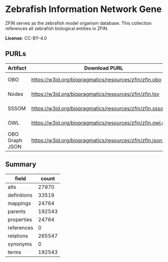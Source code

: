 # Zebrafish Information Network Gene

ZFIN serves as the zebrafish model organism database. This collection references all zebrafish biological entities in ZFIN.

**License**: CC-BY-4.0

## PURLs

| Artifact       | Download PURL                                                | Versioned Download PURL                                                 |
|----------------|--------------------------------------------------------------|-------------------------------------------------------------------------|
| OBO            | https://w3id.org/biopragmatics/resources/zfin/zfin.obo       | https://w3id.org/biopragmatics/resources/zfin/2024-11-25/zfin.obo       |
| Nodes          | https://w3id.org/biopragmatics/resources/zfin/zfin.tsv       | https://w3id.org/biopragmatics/resources/zfin/2024-11-25/zfin.tsv       |
| SSSOM          | https://w3id.org/biopragmatics/resources/zfin/zfin.sssom.tsv | https://w3id.org/biopragmatics/resources/zfin/2024-11-25/zfin.sssom.tsv |
| OWL            | https://w3id.org/biopragmatics/resources/zfin/zfin.owl.gz    | https://w3id.org/biopragmatics/resources/zfin/2024-11-25/zfin.owl.gz    |
| OBO Graph JSON | https://w3id.org/biopragmatics/resources/zfin/zfin.json.gz   | https://w3id.org/biopragmatics/resources/zfin/2024-11-25/zfin.json.gz   |

## Summary

| field       |   count |
|-------------|---------|
| alts        |   27970 |
| definitions |   33519 |
| mappings    |   24764 |
| parents     |  192543 |
| properties  |   24764 |
| references  |       0 |
| relations   |  265547 |
| synonyms    |       0 |
| terms       |  192543 |
